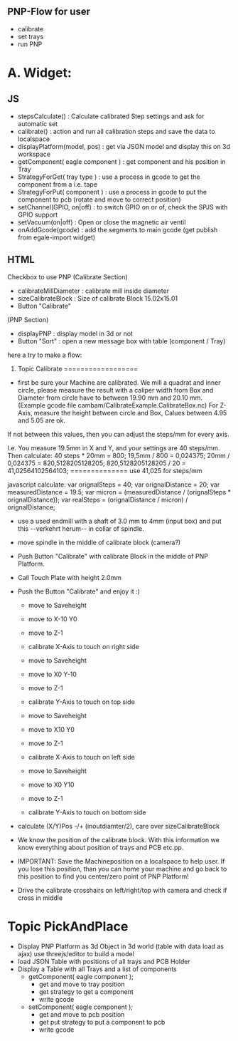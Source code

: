 ﻿PNP-Flow for user
------------
- calibrate
- set trays
- run PNP

A. Widget:
=========
JS
---------
* stepsCalculate() : Calculate calibrated Step settings and ask for automatic set
* calibrate() : action and run all calibration steps and save the data to localspace
* displayPlatform(model, pos) : get via JSON model and display this on 3d workspace
* getComponent( eagle component ) : get component and his position in Tray
* StrategyForGet( tray type ) : use a process in gcode to get the component from a i.e. tape
* StrategyForPut( component ) : use a process in gcode to put the component to pcb (rotate and move to correct position)
* setChannel(GPIO, on|off) : to switch GPIO on or of, check the SPJS with GPIO support
* setVacuum(on|off) : Open or close the magnetic air ventil
* onAddGcode(gcode) : add the segments to main gcode (get publish from egale-import widget)


HTML
---------
Checkbox to use PNP
(Calibrate Section)
* calibrateMillDiameter : calibrate mill inside diameter
* sizeCalibrateBlock : Size of calibrate Block 15.02x15.01
* Button "Calibrate"

(PNP Section)
* displayPNP : display model in 3d or not
* Button "Sort" : open a new message box with table (component / Tray)

here a try to make a flow:

1. Topic Calibrate
==================

* first be sure your Machine are calibrated. We mill a quadrat and inner circle, please measure the result with a caliper width from Box and Diameter from circle have to between 19.90 mm and 20.10 mm. (Example gcode file cambam/CalibrateExample.CalibrateBox.nc) For Z-Axis, measure the height between circle and Box, Calues between 4.95 and 5.05 are ok. 


If not between this values, then you can adjust the steps/mm for every axis. 

   I.e. You measure 19.5mm in X and Y, and your settings are 40 steps/mm. 
   Then calculate: 
      40 steps * 20mm = 800; 
      19,5mm / 800 = 0,024375; 
      20mm / 0,024375 = 820,5128205128205; 
      820,5128205128205 / 20 = 41,02564102564103;
      ==============
      use 41,025 for steps/mm

   javascript calculate:
      var orignalSteps = 40;
      var orignalDistance = 20;
      var measuredDistance = 19.5;
      var micron = (measuredDistance / (orignalSteps * orignalDistance));
      var realSteps = (orignalDistance / micron) / orignalDistance;
      
* use a used endmill with a shaft of 3.0 mm to 4mm (input box) and put this --verkehrt herum-- in collar of spindle.
* move spindle in the middle of calibrate block (camera?)
* Push Button "Calibrate" with calibrate Block in the middle of PNP Platform.
* Call Touch Plate with height 2.0mm
* Push the Button "Calibrate" and enjoy it :)

   * move to Saveheight
   * move to X-10 Y0
   * move to Z-1
   * calibrate X-Axis to touch on right side

   * move to Saveheight
   * move to X0 Y-10
   * move to Z-1
   * calibrate Y-Axis to touch on top side

   * move to Saveheight
   * move to X10 Y0
   * move to Z-1
   * calibrate X-Axis to touch on left side

   * move to Saveheight
   * move to X0 Y10
   * move to Z-1
   * calibrate Y-Axis to touch on bottom side

* calculate (X/Y)Pos -/+ (inoutdiamter/2), care over sizeCalibrateBlock
* We know the position of the calibrate block. With this information we know everything about position of trays and PCB etc.pp.
* IMPORTANT: Save the Machineposition on a localspace to help user. If you lose this position, than you can home your machine and go back to this position to find you center/zero point of PNP Platform!
* Drive the calibrate crosshairs on left/right/top with camera and check if cross in middle

Topic PickAndPlace
==================

* Display PNP Platform as 3d Object in 3d world (table with data load as ajax) use threejs/editor to build a model
* load JSON Table with positions of all trays and PCB Holder
* Display a Table with all Trays and a list of components
   * getComponent( eagle component );
      - get and move to tray position
      - get strategy to get a component
      - write gcode
   * setComponent( eagle component );
      - get and move to pcb position
      - get put strategy to put a component to pcb
      - write gcode

      
  
   
